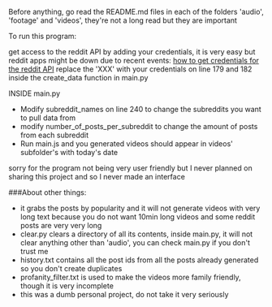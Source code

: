 Before anything, go read the README.md files in each of the folders 'audio', 'footage' and 'videos', they're not a long read but they are important

To run this program:

get access to the reddit API by adding your credentials, it is very easy but reddit apps might be down due to recent events: [how to get credentials for the reddit API](https://www.jcchouinard.com/reddit-api/)
replace the 'XXX' with your credentials on line 179 and 182 inside the create_data function in main.py

INSIDE main.py
- Modify subreddit_names on line 240 to change the subreddits you want to pull data from
- modify number_of_posts_per_subreddit to change the amount of posts from each subreddit
- Run main.js and you generated videos should appear in videos' subfolder's with today's date

sorry for the program not being very user friendly but I never planned on sharing this project and so I never made an interface

###About other things:
- it grabs the posts by popularity and it will not generate videos with very long text because you do not want 10min long videos and some reddit posts are very very long
- clear.py clears a directory of all its contents, inside main.py, it will not clear anything other than 'audio', you can check main.py if you don't trust me
- history.txt contains all the post ids from all the posts already generated so you don't create duplicates
- profanity_filter.txt is used to make the videos more family friendly, though it is very incomplete
- this was a dumb personal project, do not take it very seriously
